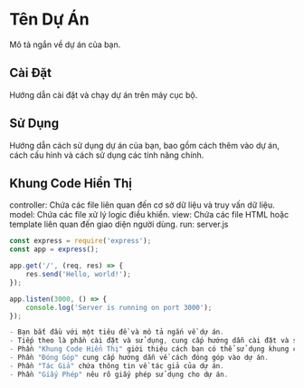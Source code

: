 # Tên Dự Án

Mô tả ngắn về dự án của bạn.

## Cài Đặt

Hướng dẫn cài đặt và chạy dự án trên máy cục bộ.

## Sử Dụng

Hướng dẫn cách sử dụng dự án của bạn, bao gồm cách thêm vào dự án, cách cấu hình và cách sử dụng các tính năng chính.

## Khung Code Hiển Thị

controller: Chứa các file liên quan đến cơ sở dữ liệu và truy vấn dữ liệu.
model: Chứa các file xử lý logic điều khiển.
view: Chứa các file HTML hoặc template liên quan đến giao diện người dùng.
run: server.js

```javascript
const express = require('express');
const app = express();

app.get('/', (req, res) => {
    res.send('Hello, world!');
});

app.listen(3000, () => {
    console.log('Server is running on port 3000');
});

- Bạn bắt đầu với một tiêu đề và mô tả ngắn về dự án.
- Tiếp theo là phần cài đặt và sử dụng, cung cấp hướng dẫn cài đặt và sử dụng dự án.
- Phần "Khung Code Hiển Thị" giới thiệu cách bạn có thể sử dụng khung code để hiển thị mã nguồn trong tài liệu của mình.
- Phần "Đóng Góp" cung cấp hướng dẫn về cách đóng góp vào dự án.
- Phần "Tác Giả" chứa thông tin về tác giả của dự án.
- Phần "Giấy Phép" nêu rõ giấy phép sử dụng cho dự án.